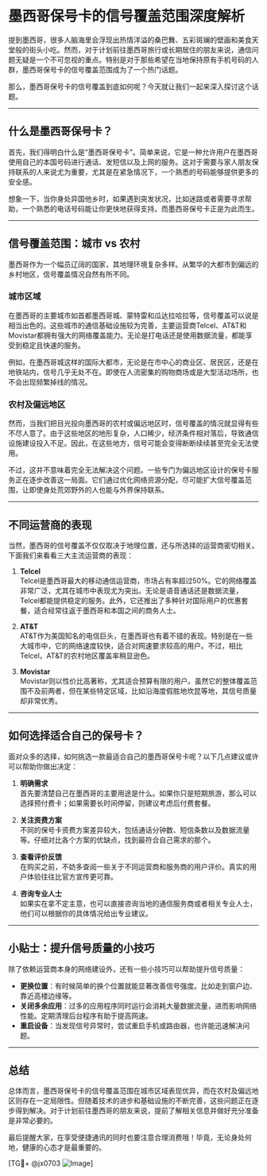 # 墨西哥保号卡的信号覆盖范围深度解析

提到墨西哥，很多人脑海里会浮现出热情洋溢的桑巴舞、五彩斑斓的壁画和美食天堂般的街头小吃。然而，对于计划前往墨西哥旅行或长期居住的朋友来说，通信问题无疑是一个不可忽视的重点。特别是对于那些希望在当地保持原有手机号码的人群，墨西哥保号卡的信号覆盖范围成为了一个热门话题。

那么，墨西哥保号卡的信号覆盖到底如何呢？今天就让我们一起来深入探讨这个话题。

---

## 什么是墨西哥保号卡？

首先，我们得明白什么是“墨西哥保号卡”。简单来说，它是一种允许用户在墨西哥使用自己的本国号码进行通话、发短信以及上网的服务。这对于需要与家人朋友保持联系的人来说尤为重要，尤其是在紧急情况下，一个熟悉的号码能够提供更多的安全感。

想象一下，当你身处异国他乡时，如果遇到突发状况，比如迷路或者需要寻求帮助，一个熟悉的电话号码能让你更快地获得支持。而墨西哥保号卡正是为此而生。

---

## 信号覆盖范围：城市 vs 农村

墨西哥作为一个幅员辽阔的国家，其地理环境复杂多样。从繁华的大都市到偏远的乡村地区，信号覆盖情况自然有所不同。

### 城市区域

在墨西哥的主要城市如首都墨西哥城、蒙特雷和瓜达拉哈拉等，信号覆盖可以说是相当出色的。这些城市的通信基础设施较为完善，主要运营商Telcel、AT&T和Movistar都拥有强大的网络覆盖能力。无论是打电话还是使用数据流量，都能享受到稳定且快速的服务。

例如，在墨西哥城这样的国际大都市，无论是在市中心的商业区、居民区，还是在地铁站内，信号几乎无处不在。即使在人流密集的购物商场或是大型活动场所，也不会出现频繁掉线的情况。

### 农村及偏远地区

然而，当我们把目光投向墨西哥的农村或偏远地区时，信号覆盖的情况就显得有些不尽人意了。由于这些地区的地形复杂，人口稀少，经济条件相对落后，导致通信设施建设投入不足。因此，在这些地方，信号可能会变得断断续续甚至完全无法使用。

不过，这并不意味着完全无法解决这个问题。一些专门为偏远地区设计的保号卡服务正在逐步改善这一局面。它们通过优化网络资源分配，尽可能扩大信号覆盖范围，让即使身处荒郊野外的人也能与外界保持联系。

---

## 不同运营商的表现

当然，墨西哥的信号覆盖不仅仅取决于地理位置，还与所选择的运营商密切相关。下面我们来看看三大主流运营商的表现：

1. **Telcel**  
   Telcel是墨西哥最大的移动通信运营商，市场占有率超过50%。它的网络覆盖非常广泛，尤其在城市中表现尤为突出。无论是语音通话还是数据流量，Telcel都能提供稳定的服务。此外，它还推出了多种针对国际用户的优惠套餐，适合经常往返于墨西哥和本国之间的商务人士。

2. **AT&T**  
   AT&T作为美国知名的电信巨头，在墨西哥也有着不错的表现。特别是在一些大城市中，它的网络速度较快，适合对网速要求较高的用户。不过，相比Telcel，AT&T的农村地区覆盖率稍显逊色。

3. **Movistar**  
   Movistar则以性价比高著称，尤其适合预算有限的用户。虽然它的整体覆盖范围不及前两者，但在某些特定区域，比如沿海度假胜地坎昆等地，其信号质量却非常优秀。

---

## 如何选择适合自己的保号卡？

面对众多的选择，如何挑选一款最适合自己的墨西哥保号卡呢？以下几点建议或许可以帮助你做出决定：

1. **明确需求**  
   首先要清楚自己在墨西哥的主要用途是什么。如果你只是短期旅游，那么可以选择预付费卡；如果需要长时间停留，则建议考虑后付费套餐。

2. **关注资费方案**  
   不同的保号卡资费方案差异较大，包括通话分钟数、短信条数以及数据流量等。仔细对比各个方案的优缺点，找到最符合自己需求的那个。

3. **查看评价反馈**  
   在购买之前，不妨多查阅一些关于不同运营商和服务商的用户评价。真实的用户体验往往比官方宣传更可靠。

4. **咨询专业人士**  
   如果实在拿不定主意，也可以直接咨询当地的通信服务商或者相关专业人士，他们可以根据你的具体情况给出专业建议。

---

## 小贴士：提升信号质量的小技巧

除了依赖运营商本身的网络建设外，还有一些小技巧可以帮助提升信号质量：

- **更换位置**：有时候简单的换个位置就能显著改善信号强度。比如走到窗户边、靠近高楼边缘等。
- **关闭多余应用**：过多的应用程序同时运行会消耗大量数据流量，进而影响网络性能。定期清理后台程序有助于提高网速。
- **重启设备**：当发现信号异常时，尝试重启手机或路由器，也许能迅速解决问题。

---

## 总结

总体而言，墨西哥保号卡的信号覆盖范围在城市区域表现优异，而在农村及偏远地区则存在一定局限性。但随着技术的进步和基础设施的不断完善，这些问题正在逐步得到解决。对于计划前往墨西哥的朋友来说，提前了解相关信息并做好充分准备是非常必要的。

最后提醒大家，在享受便捷通讯的同时也要注意合理消费哦！毕竟，无论身处何地，健康的心态才是最重要的。

[TG💪+ @jx0703 ![Image](https://github.com/user-attachments/assets/dbca1d08-cadb-493c-b0ec-ad6f7a83f270)]